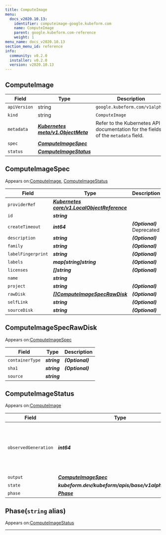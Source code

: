 ```yaml
---
title: ComputeImage
menu:
  docs_v2020.10.13:
    identifier: computeimage-google.kubeform.com
    name: ComputeImage
    parent: google.kubeform.com-reference
    weight: 1
menu_name: docs_v2020.10.13
section_menu_id: reference
info:
  community: v0.2.0
  installer: v0.2.0
  version: v2020.10.13
---
```


## ComputeImage
| Field | Type | Description |
| ------ | ----- | ----------- |
| `apiVersion` | string | `google.kubeform.com/v1alpha1` |
|    `kind` | string | `ComputeImage` |
| `metadata` | ***[Kubernetes meta/v1.ObjectMeta](https://kubernetes.io/docs/reference/generated/kubernetes-api/v1.13/#objectmeta-v1-meta)***|Refer to the Kubernetes API documentation for the fields of the `metadata` field.|
| `spec` | ***[ComputeImageSpec](#computeimagespec)***||
| `status` | ***[ComputeImageStatus](#computeimagestatus)***||
## ComputeImageSpec

Appears on:[ComputeImage](#computeimage), [ComputeImageStatus](#computeimagestatus)

| Field | Type | Description |
| ------ | ----- | ----------- |
| `providerRef` | ***[Kubernetes core/v1.LocalObjectReference](https://kubernetes.io/docs/reference/generated/kubernetes-api/v1.13/#localobjectreference-v1-core)***||
| `id` | ***string***||
| `createTimeout` | ***int64***| ***(Optional)*** Deprecated|
| `description` | ***string***| ***(Optional)*** |
| `family` | ***string***| ***(Optional)*** |
| `labelFingerprint` | ***string***| ***(Optional)*** |
| `labels` | ***map[string]string***| ***(Optional)*** |
| `licenses` | ***[]string***| ***(Optional)*** |
| `name` | ***string***||
| `project` | ***string***| ***(Optional)*** |
| `rawDisk` | ***[[]ComputeImageSpecRawDisk](#computeimagespecrawdisk)***| ***(Optional)*** |
| `selfLink` | ***string***| ***(Optional)*** |
| `sourceDisk` | ***string***| ***(Optional)*** |
## ComputeImageSpecRawDisk

Appears on:[ComputeImageSpec](#computeimagespec)

| Field | Type | Description |
| ------ | ----- | ----------- |
| `containerType` | ***string***| ***(Optional)*** |
| `sha1` | ***string***| ***(Optional)*** |
| `source` | ***string***||
## ComputeImageStatus

Appears on:[ComputeImage](#computeimage)

| Field | Type | Description |
| ------ | ----- | ----------- |
| `observedGeneration` | ***int64***| ***(Optional)*** Resource generation, which is updated on mutation by the API Server.|
| `output` | ***[ComputeImageSpec](#computeimagespec)***| ***(Optional)*** |
| `state` | ***kubeform.dev/kubeform/apis/base/v1alpha1.State***| ***(Optional)*** |
| `phase` | ***[Phase](#phase)***| ***(Optional)*** |
## Phase(`string` alias)

Appears on:[ComputeImageStatus](#computeimagestatus)

---

